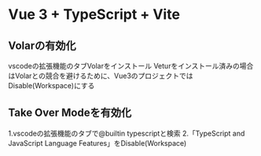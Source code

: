 # Vue 3 + TypeScript + Vite

## Volarの有効化
vscodeの拡張機能のタブVolarをインストール
Veturをインストール済みの場合はVolarとの競合を避けるために、Vue3のプロジェクトではDisable(Workspace)にする

## Take Over Modeを有効化
1.vscodeの拡張機能のタブで@builtin typescriptと検索
2.「TypeScript and JavaScript Language Features」をDisable(Workspace)

